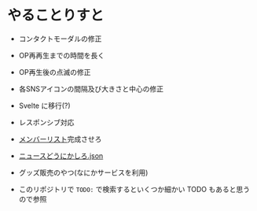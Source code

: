 # やることりすと

- コンタクトモーダルの修正
- OP再再生までの時間を長く
- OP再生後の点滅の修正
- 各SNSアイコンの間隔及び大きさと中心の修正
- Svelte に移行(?)
- レスポンシブ対応
- [メンバーリスト](./assets/data/member_list.json)完成させろ
- [ニュースどうにかしろ.json](./assets/data/news.json)
- グッズ販売のやつ(なにかサービスを利用)

- このリポジトリで `TODO:` で検索するといくつか細かい TODO もあると思うので参照
